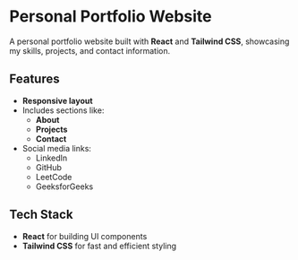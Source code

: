 # **Personal Portfolio Website**

A personal portfolio website built with **React** and **Tailwind CSS**, showcasing my skills, projects, and contact information.

## **Features**

* **Responsive layout**
* Includes sections like:
  * **About**
  * **Projects**
  * **Contact**
* Social media links:
  * LinkedIn
  * GitHub
  * LeetCode
  * GeeksforGeeks

## **Tech Stack**

* **React** for building UI components
* **Tailwind CSS** for fast and efficient styling
